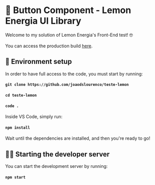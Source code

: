 # 🔲 Button Component - Lemon Energia UI Library

Welcome to my solution of Lemon Energia's Front-End test! 🤓
<br>
<br>
You can access the production build [here](https://teste-lemon-one.vercel.app/).

## 🔧 Environment setup

In order to have full access to the code, you must start by running:

#### `git clone https://github.com/joaodslourenco/teste-lemon`

#### `cd teste-lemon`

#### `code .`

Inside VS Code, simply run:

#### `npm install`

Wait until the dependencies are installed, and then you're ready to go!

## 👨‍💻 Starting the developer server

You can start the development server by running:

#### `npm start`
